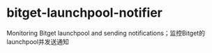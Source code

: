 # bitget-launchpool-notifier
Monitoring Bitget launchpool and sending notifications；监控Bitget的launchpool并发送通知
